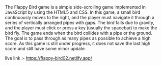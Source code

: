 The Flappy Bird game is a simple side-scrolling game implemented in JavaScript by using the HTML5 and CSS. 
In this game, a small bird continuously moves to the right, and the player must navigate it through a series of vertically arranged pipes with gaps. The bird falls due to gravity, and the player must click or press a key (usually the spacebar) to make the bird  fly. 
The game ends when the bird collides with a pipe or the ground. The goal is to pass through as many pipes as possible to achieve a high score. 
As this game is still under progress, it does not save the last high score and still have some minor update.

live link :- https://flappy-bird02.netlify.app/
